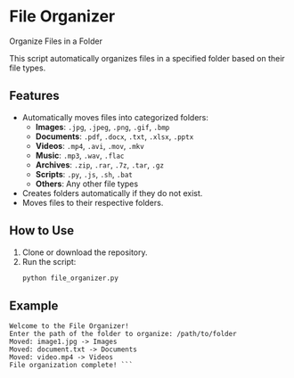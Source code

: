 # File Organizer

Organize Files in a Folder

This script automatically organizes files in a specified folder based on their file types.

## Features

- Automatically moves files into categorized folders:
  - **Images**: `.jpg`, `.jpeg`, `.png`, `.gif`, `.bmp`
  - **Documents**: `.pdf`, `.docx`, `.txt`, `.xlsx`, `.pptx`
  - **Videos**: `.mp4`, `.avi`, `.mov`, `.mkv`
  - **Music**: `.mp3`, `.wav`, `.flac`
  - **Archives**: `.zip`, `.rar`, `.7z`, `.tar`, `.gz`
  - **Scripts**: `.py`, `.js`, `.sh`, `.bat`
  - **Others**: Any other file types
- Creates folders automatically if they do not exist.
- Moves files to their respective folders.

## How to Use

1. Clone or download the repository.
2. Run the script:
   ```bash
   python file_organizer.py

## Example
```
Welcome to the File Organizer!
Enter the path of the folder to organize: /path/to/folder
Moved: image1.jpg -> Images
Moved: document.txt -> Documents
Moved: video.mp4 -> Videos
File organization complete! ```
